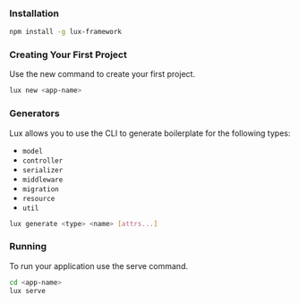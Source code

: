 ### Installation

```bash
npm install -g lux-framework
```

### Creating Your First Project

Use the new command to create your first project.

```bash
lux new <app-name>
```

### Generators

Lux allows you to use the CLI to generate boilerplate for the following types:

- `model`
- `controller`
- `serializer`
- `middleware`
- `migration`
- `resource`
- `util`

```bash
lux generate <type> <name> [attrs...]
```

### Running

To run your application use the serve command.

```bash
cd <app-name>
lux serve
```
